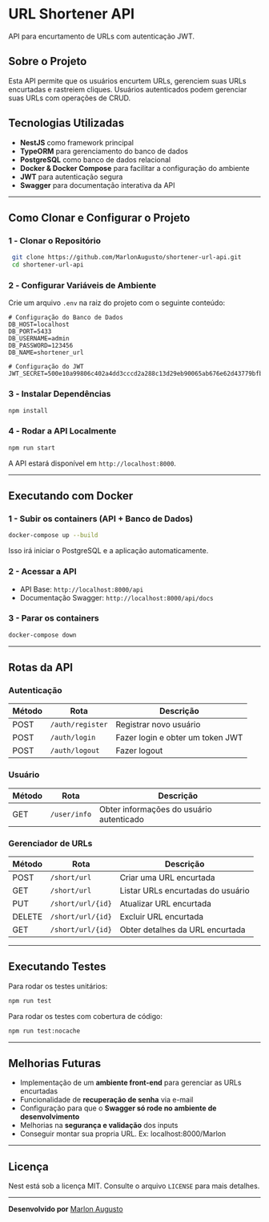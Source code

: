 # URL Shortener API

API para encurtamento de URLs com autenticação JWT.

## Sobre o Projeto

Esta API permite que os usuários encurtem URLs, gerenciem suas URLs encurtadas e rastreiem cliques. Usuários autenticados podem gerenciar suas URLs com operações de CRUD.

## Tecnologias Utilizadas

- **NestJS** como framework principal
- **TypeORM** para gerenciamento do banco de dados
- **PostgreSQL** como banco de dados relacional
- **Docker & Docker Compose** para facilitar a configuração do ambiente
- **JWT** para autenticação segura
- **Swagger** para documentação interativa da API

---

## Como Clonar e Configurar o Projeto

### 1️ - **Clonar o Repositório**

```sh
 git clone https://github.com/MarlonAugusto/shortener-url-api.git
 cd shortener-url-api
```

### 2️ - **Configurar Variáveis de Ambiente**

Crie um arquivo `.env` na raiz do projeto com o seguinte conteúdo:

```env
# Configuração do Banco de Dados
DB_HOST=localhost
DB_PORT=5433
DB_USERNAME=admin
DB_PASSWORD=123456
DB_NAME=shortener_url

# Configuração do JWT
JWT_SECRET=500e10a99806c402a4dd3cccd2a288c13d29eb90065ab676e62d43779bfbf8c42a606783cd679c8b9f60ebc268758292645c07dac8734dcb64af9236a18a959d
```

### 3️ - **Instalar Dependências**

```sh
npm install
```

### 4️ - **Rodar a API Localmente**

```sh
npm run start
```

A API estará disponível em `http://localhost:8000`.

---

## Executando com Docker

### 1 - **Subir os containers (API + Banco de Dados)**

```sh
docker-compose up --build
```

Isso irá iniciar o PostgreSQL e a aplicação automaticamente.

### 2 - **Acessar a API**

- API Base: `http://localhost:8000/api`
- Documentação Swagger: `http://localhost:8000/api/docs`

### 3 - **Parar os containers**

```sh
docker-compose down
```

---

## **Rotas da API**

### **Autenticação**

| Método | Rota             | Descrição                        |
| ------ | ---------------- | -------------------------------- |
| POST   | `/auth/register` | Registrar novo usuário           |
| POST   | `/auth/login`    | Fazer login e obter um token JWT |
| POST   | `/auth/logout`   | Fazer logout                     |

### **Usuário**

| Método | Rota         | Descrição                                |
| ------ | ------------ | ---------------------------------------- |
| GET    | `/user/info` | Obter informações do usuário autenticado |

### **Gerenciador de URLs**

| Método | Rota              | Descrição                         |
| ------ | ----------------- | --------------------------------- |
| POST   | `/short/url`      | Criar uma URL encurtada           |
| GET    | `/short/url`      | Listar URLs encurtadas do usuário |
| PUT    | `/short/url/{id}` | Atualizar URL encurtada           |
| DELETE | `/short/url/{id}` | Excluir URL encurtada             |
| GET    | `/short/url/{id}` | Obter detalhes da URL encurtada   |

---

## **Executando Testes**

Para rodar os testes unitários:

```sh
npm run test
```

Para rodar os testes com cobertura de código:

```sh
npm run test:nocache
```

---

## **Melhorias Futuras**

- Implementação de um **ambiente front-end** para gerenciar as URLs encurtadas
- Funcionalidade de **recuperação de senha** via e-mail
- Configuração para que o **Swagger só rode no ambiente de desenvolvimento**
- Melhorias na **segurança e validação** dos inputs
- Conseguir montar sua propria URL. Ex: localhost:8000/Marlon
---

## **Licença**

Nest está sob a licença MIT. Consulte o arquivo `LICENSE` para mais detalhes.

---

**Desenvolvido por** [Marlon Augusto](https://github.com/MarlonAugusto)

